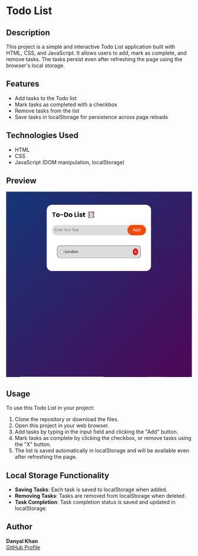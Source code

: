 # Todo List

## Description

This project is a simple and interactive Todo List application built with HTML, CSS, and JavaScript. It allows users to add, mark as complete, and remove tasks. The tasks persist even after refreshing the page using the browser's local storage.

## Features

- Add tasks to the Todo list
- Mark tasks as completed with a checkbox
- Remove tasks from the list
- Save tasks in localStorage for persistence across page reloads

## Technologies Used

- HTML
- CSS
- JavaScript (DOM manipulation, localStorage)

## Preview

![Todo List Preview](images/preview.png)

## Usage

To use this Todo List in your project:

1. Clone the repository or download the files.
2. Open this project in your web browser.
3. Add tasks by typing in the input field and clicking the "Add" button.
4. Mark tasks as complete by clicking the checkbox, or remove tasks using the "X" button.
5. The list is saved automatically in localStorage and will be available even after refreshing the page.

## Local Storage Functionality

- **Saving Tasks**: Each task is saved to localStorage when added.
- **Removing Tasks**: Tasks are removed from localStorage when deleted.
- **Task Completion**: Task completion status is saved and updated in localStorage.

## Author

**Danyal Khan**  
[GitHub Profile](https://github.com/CodeWithDanyal)
